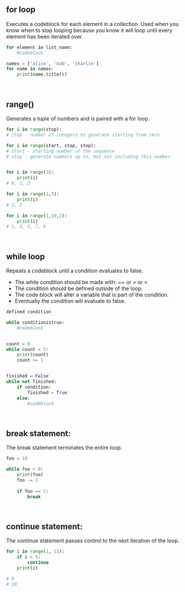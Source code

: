 ## for loop
Executes a codeblock for each element in a collection. Used when you know when to stop looping because you know it will loop until every element has been iterated over.
```python
for element in list_name:
    #codeblock

names = ['alice', 'bob', 'charlie']
for name in names:
    print(name.title())
```

<br>

## range()
Generates a tuple of numbers and is paired with a for loop.
```python
for i in range(stop):
# stop - number of integers to generate starting from zero

for i in range(start, stop, step):
# start - starting number of the sequence
# stop - generate numbers up to, but not including this number


for i in range(3):
    print(i)
# 0, 1, 2

for i in range(1,3):
    print(i)
# 1, 2

for i in range(1,10,2):
    print(i)
# 1, 3, 5, 7, 9
```

<br>

## while loop
Repeats a codeblock until a condition evaluates to false.

- The while condition should be made with: ==  or  >  or  <  
- The condition should be defined outside of the loop.  
- The code block will alter a variable that is part of the condition.  
- Eventually the condition will evaluate to false.
```python
defined condition

while conditionistrue:
    #codeblock


count = 0
while count < 5:
    print(count)
    count += 1


finished = False
while not finished:
    if condition:
        finished = True
    else:
        #codeblock
```

<br>

## break statement:
The break statement terminates the entire loop.
```python
foo = 10

while foo > 0:
    print(foo)
    foo -= 1
    
    if foo == 5:
        break
```

<br>

## continue statement:
The continue statement passes control to the next iteration of the loop.
```python
for i in range(1, 11):
    if i < 9:
        continue
    print(i)

# 9
# 10
```
